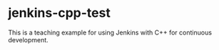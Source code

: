 # jenkins-cpp-test

This is a teaching example for using Jenkins with C++ for continuous development.
